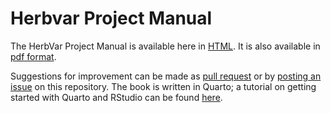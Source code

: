 # Herbvar Project Manual

The HerbVar Project Manual is available here in [HTML](https://herbvar-network.github.io/herbvar_manual/). It is also available in [pdf format](https://github.com/HerbVar-Network/herbvar_manual/blob/ece0bc4f4a336512242477891986bb11645fe5b4/docs/HerbVar-Project-Manual---Field-Protocols.pdf).

Suggestions for improvement can be made as [pull request](https://github.com/HerbVar-Network/project_manual/pulls) or by [posting an issue](https://github.com/HerbVar-Network/project_manual/issues) on this repository. The book is written in Quarto; a tutorial on getting started with Quarto and RStudio can be found [here](https://quarto.org/docs/get-started/hello/rstudio.html).
